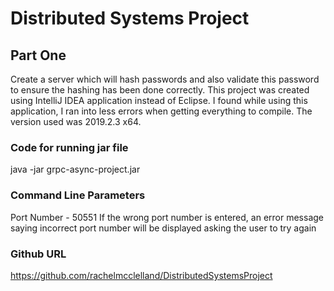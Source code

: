 # Distributed Systems Project

## Part One 
Create a server which will hash passwords and also validate this password to ensure the hashing has 
been done correctly.
This project was created using IntelliJ IDEA application instead of Eclipse. I found while using this application, I ran into less errors when getting everything to compile. The version used was 2019.2.3 x64.


### Code for running jar file
java -jar grpc-async-project.jar

### Command Line Parameters
Port Number - 50551
If the wrong port number is entered, an error message saying incorrect port number will be displayed 
asking the user to try again


### Github URL
https://github.com/rachelmcclelland/DistributedSystemsProject


